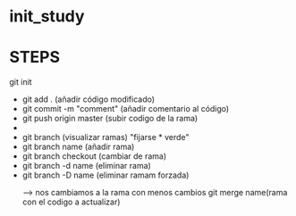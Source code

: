# init_study
<h1>STEPS</h1>
<p>
git init  <inicializar repo>
</p>
<ul>
<li>git add . (añadir código modificado)</li>
<li>git commit -m "comment" (añadir comentario al código)</li>
<li>git push origin master (subir codigo de la rama)</li>
<li></li>
<li>git branch  (visualizar ramas) "fijarse * verde"</li>
<li>git branch name 	(añadir rama)</li>
<li>git branch checkout 	(cambiar de rama)</li> 
<li>git branch -d name	(eliminar rama)</li>
<li>git branch -D name	(eliminar ramam forzada)</li>

--> nos cambiamos a la rama con menos cambios
git merge name(rama con el codigo a actualizar)
</p>
